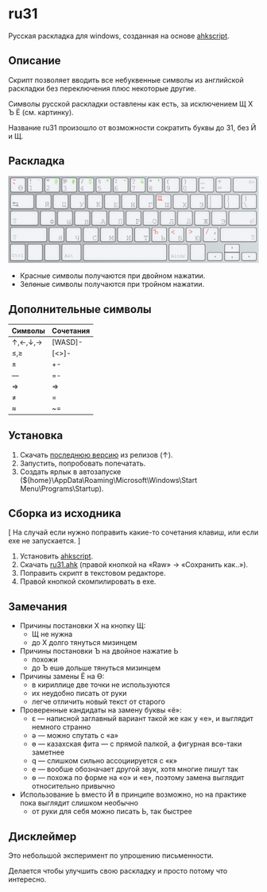 ru31
====
Русская раскладка для windows, созданная на основе [ahkscript](http://ahkscript.org/).

Описание
----------------
Скрипт позволяет вводить все небуквенные символы из английской раскладки без переключения плюс некоторые другие.

Символы русской раскладки оставлены как есть, за исключением Щ Х Ъ Ё (см. картинку).

Название ru31 произошло от возможности сократить буквы до 31, без Й и Щ.

Раскладка
---------
![ru31 layout](ru31_layout.png?raw=true)
* Красные символы получаются при двойном нажатии.
* Зелѳные символы получаются при тройном нажатии.

Дополнительные символы
----------------------
Символы | Сочетания
---     | ---
↑,←,↓,→ | [WASD]-
≤,≥     | [<>]-
±       | +-
—       | =-
⇒      | =>
≠       | \=
≈       | ~=

Установка
-----------
1. Скачать [последнюю версию](https://github.com/Akela1101/ru31/releases/latest) из релизов (↑).
2. Запустить, попробовать попечатать.
3. Создать ярлык в автозапуске (${home}\AppData\Roaming\Microsoft\Windows\Start Menu\Programs\Startup).

Сборка из исходника
-----------
[ На случай если нужно поправить какие-то сочетания клавиш, или если ехе не запускается. ]

1. Установить [ahkscript](http://ahkscript.org/).
2. Скачать [ru31.ahk](/ru31.ahk) (правой кнопкой на «Raw» → «Сохранить как..»).
3. Поправить скрипт в текстовом редакторе.
4. Правой кнопкой скомпилировать в ехе.

Замечания
---------
* Причины постановки Х на кнопку Щ:
  * Щ не нужна
  * до Х долго тянуться мизинцем
* Причины постановки Ъ на двойное нажатие Ь
  * похожи
  * до Ъ ешѳ дольше тянуться мизинцем
* Причины замены Ё на Ѳ:
  * в кириллице две точки не используются
  * их неудобно писать от руки
  * легче отличить новый текст от старого
* Проверенные кандидаты на замену буквы «ё»: 
  * ε — написной заглавный вариант такой же как у «е», и выглядит немного странно
  * ә — можно спутать с «а»
  * ө — казахская фита — с прямой палкой, а фигурная всѳ-таки заметнее
  * q — слишком сильно ассоциируется с «к»
  * е — вообше обозначает другой звук, хотя многие пишут так
  * ѳ — похожа по форме на «о» и «е», поэтому замена выглядит относительно привычно
* Использование Ь вместо Й в принципе возможно, но на практике пока выглядит слишком необычно
  * от руки для себя можно писать Ь, так быстрее 

Дисклеймер
----------
Это небольшой эксперимент по упрошению письменности.

Делается чтобы улучшить свою раскладку и просто потому что интересно.
